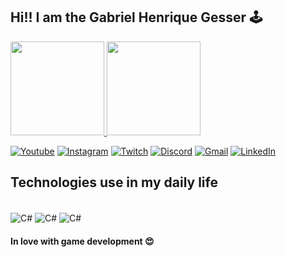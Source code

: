 ## Hi!! I am the Gabriel Henrique Gesser 🕹️

<div>
  <a href="https://github.com/GabrielHGesser">
  <img height="150em" src="https://github-readme-stats.vercel.app/api?username=GabrielHGesser&show_icons=true&theme=merko&include_all_commits=true&count_private=true"/>
  <img height="150em" src="https://github-readme-stats.vercel.app/api/top-langs/?username=GabrielHGesser&layout=compact&langs_count=7&theme=merko"/>
</div>

[![Youtube](https://img.shields.io/badge/YouTube-FF0000?style=for-the-badge&logo=youtube&logoColor=white)](https://www.youtube.com/channel/UC5kYFBmttQ6nixTvCU-ijrw)
[![Instagram](https://img.shields.io/badge/Instagram-E4405F?style=for-the-badge&logo=instagram&logoColor=white)](https://www.instagram.com/gessergabriel/)
[![Twitch](https://img.shields.io/badge/Twitch-9146FF?style=for-the-badge&logo=twitch&logoColor=white)](https://www.twitch.tv/dev_gabriel)
[![Discord](https://img.shields.io/badge/Discord-7289DA?style=for-the-badge&logo=discord&logoColor=white)](https://github.com/GabrielHGesser)
[![Gmail](https://img.shields.io/badge/Gmail-D14836?style=for-the-badge&logo=gmail&logoColor=white)](https://mail.google.com/mail/u/0/#inbox)
[![LinkedIn](https://img.shields.io/badge/LinkedIn-0077B5?style=for-the-badge&logo=linkedin&logoColor=white)](https://www.linkedin.com/feed/)


## Technologies use in my daily life
<div style="display: inline_block"><br/>
    <img align="center" alt="C#" src="https://img.shields.io/badge/C%23-239120?style=for-the-badge&logo=c-sharp&logoColor=white" />
    <img align="center" alt="C#" src="https://img.shields.io/badge/Python-3776AB?style=for-the-badge&logo=python&logoColor=white" />
    <img align="center" alt="C#" src="https://img.shields.io/badge/Unity-100000?style=for-the-badge&logo=unity&logoColor=white" />
</div>

  
  
####  In love with game development 😍

  
